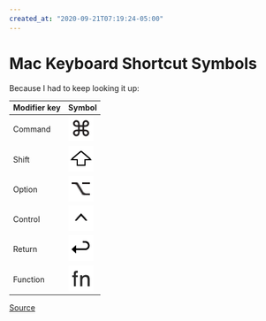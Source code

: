 ```yaml
---
created_at: "2020-09-21T07:19:24-05:00"
---
```


# Mac Keyboard Shortcut Symbols

Because I had to keep looking it up:

| Modifier key | Symbol                                              |
|--------------|-----------------------------------------------------|
| Command      | ![command symbol](./resources/command-symbol.png)   |
| Shift        | ![shift symbol](./resources/shift-symbol.png)       |
| Option       | ![option symbol](./resources/option-symbol.png)     |
| Control      | ![control symbol](./resources/control-symbol.png)   |
| Return       | ![return symbol](./resources/return-symbol.png)     |
| Function     | ![function symbol](./resources/function-symbol.png) |


[Source](https://support.apple.com/guide/numbers/keyboard-shortcut-symbols-tan6f3e4ba25/mac)